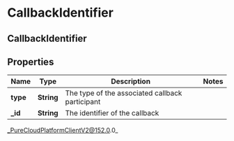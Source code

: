 # CallbackIdentifier

## CallbackIdentifier

## Properties

|Name | Type | Description | Notes|
|------------ | ------------- | ------------- | -------------|
| **type** | **String** | The type of the associated callback participant | |
| **_id** | **String** | The identifier of the callback | |



_PureCloudPlatformClientV2@152.0.0_
